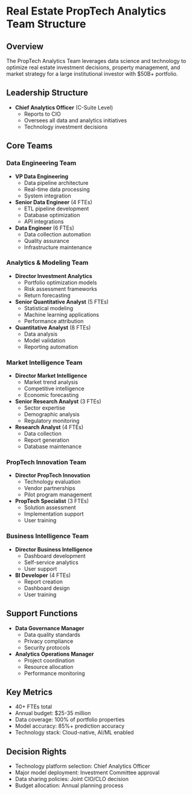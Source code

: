 # Real Estate PropTech Analytics Team Structure

## Overview
The PropTech Analytics Team leverages data science and technology to optimize real estate investment decisions, property management, and market strategy for a large institutional investor with $50B+ portfolio.

## Leadership Structure
- **Chief Analytics Officer** (C-Suite Level)
  - Reports to CIO
  - Oversees all data and analytics initiatives
  - Technology investment decisions

## Core Teams

### Data Engineering Team
- **VP Data Engineering**
  - Data pipeline architecture
  - Real-time data processing
  - System integration
- **Senior Data Engineer** (4 FTEs)
  - ETL pipeline development
  - Database optimization
  - API integrations
- **Data Engineer** (6 FTEs)
  - Data collection automation
  - Quality assurance
  - Infrastructure maintenance

### Analytics & Modeling Team
- **Director Investment Analytics**
  - Portfolio optimization models
  - Risk assessment frameworks
  - Return forecasting
- **Senior Quantitative Analyst** (5 FTEs)
  - Statistical modeling
  - Machine learning applications
  - Performance attribution
- **Quantitative Analyst** (8 FTEs)
  - Data analysis
  - Model validation
  - Reporting automation

### Market Intelligence Team
- **Director Market Intelligence**
  - Market trend analysis
  - Competitive intelligence
  - Economic forecasting
- **Senior Research Analyst** (3 FTEs)
  - Sector expertise
  - Demographic analysis
  - Regulatory monitoring
- **Research Analyst** (4 FTEs)
  - Data collection
  - Report generation
  - Database maintenance

### PropTech Innovation Team
- **Director PropTech Innovation**
  - Technology evaluation
  - Vendor partnerships
  - Pilot program management
- **PropTech Specialist** (3 FTEs)
  - Solution assessment
  - Implementation support
  - User training

### Business Intelligence Team
- **Director Business Intelligence**
  - Dashboard development
  - Self-service analytics
  - User support
- **BI Developer** (4 FTEs)
  - Report creation
  - Dashboard design
  - User training

## Support Functions
- **Data Governance Manager**
  - Data quality standards
  - Privacy compliance
  - Security protocols
- **Analytics Operations Manager**
  - Project coordination
  - Resource allocation
  - Performance monitoring

## Key Metrics
- 40+ FTEs total
- Annual budget: $25-35 million
- Data coverage: 100% of portfolio properties
- Model accuracy: 85%+ prediction accuracy
- Technology stack: Cloud-native, AI/ML enabled

## Decision Rights
- Technology platform selection: Chief Analytics Officer
- Major model deployment: Investment Committee approval
- Data sharing policies: Joint CIO/CLO decision
- Budget allocation: Annual planning process
